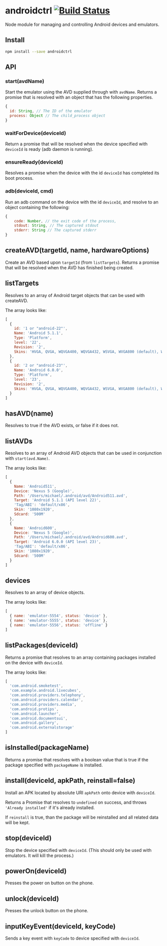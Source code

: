 # androidctrl [![Build Status](https://travis-ci.org/leahciMic/androidctrl.svg?branch=master)](https://travis-ci.org/leahciMic/androidctrl)

Node module for managing and controlling Android devices and emulators.

## Install

```sh
npm install --save androidctrl
```

## API

### start(avdName)

Start the emulator using the AVD supplied through with `avdName`. Returns a
promise that is resolved with an object that has the following properties.

```js
{
  id: String, // The ID of the emulator
  process: Object // The child_process object
}
```

### waitForDevice(deviceId)

Return a promise that will be resolved when the device specified with `deviceId`
is ready (adb daemon is running).

### ensureReady(deviceId)

Resolves a promise when the device with the id `deviceId` has completed its
boot process.

### adb(deviceId, cmd)

Run an adb command on the device with the id `deviceId`, and resolve to an
object containing the following:

```js
{
    code: Number, // the exit code of the process,
    stdout: String, // The captured stdout
    stderr: String // The captured stderr
}
```

## createAVD(targetId, name, hardwareOptions)

Create an AVD based upon `targetId` (from `listTargets`). Returns a promise
that will be resolved when the AVD has finished being created.

## listTargets

Resolves to an array of Android target objects that can be used with createAVD.

The array looks like:
```js
[
  {
    id: '1 or "android-22"',
    Name: 'Android 5.1.1',
    Type: 'Platform',
    level: '22',
    Revision: '2',
    Skins: 'HVGA, QVGA, WQVGA400, WQVGA432, WSVGA, WVGA800 (default), WVGA854, WXGA720, WXGA800, WXGA800-7in'
  },
  {
    id: '2 or "android-23"',
    Name: 'Android 6.0.0',
    Type: 'Platform',
    level: '23',
    Revision: '2',
    Skins: 'HVGA, QVGA, WQVGA400, WQVGA432, WSVGA, WVGA800 (default), WVGA854, WXGA720, WXGA800, WXGA800-7in'
  }
]
```

## hasAVD(name)

Resolves to true if the AVD exists, or false if it does not.

## listAVDs

Resolves to an array of Android AVD objects that can be used in conjunction
with `start(avd.Name)`.

The array looks like:
```js
[
  {
    Name: 'Android511',
    Device: 'Nexus 5 (Google)',
    Path: '/Users/michael/.android/avd/Android511.avd',
    Target: 'Android 5.1.1 (API level 22)',
    'Tag/ABI': 'default/x86',
    Skin: '1080x1920',
    Sdcard: '500M'
  },
  {
    Name: 'Android600',
    Device: 'Nexus 5 (Google)',
    Path: '/Users/michael/.android/avd/Android600.avd',
    Target: 'Android 6.0.0 (API level 23)',
    'Tag/ABI': 'default/x86',
    Skin: '1080x1920',
    Sdcard: '500M'
  }
]
```

## devices

Resolves to an array of device objects.

The array looks like:
```js
[
  { name: 'emulator-5554', status: 'device' },
  { name: 'emulator-5555', status: 'device' },
  { name: 'emulator-5556', status: 'offline' }
]
```

## listPackages(deviceId)

Returns a promise that resolves to an array containing packages installed on
the device with `deviceId`.

The array looks like:
```js
[
  'com.android.smoketest',
  'com.example.android.livecubes',
  'com.android.providers.telephony',
  'com.android.providers.calendar',
  'com.android.providers.media',
  'com.android.protips',
  'com.android.launcher',
  'com.android.documentsui',
  'com.android.gallery',
  'com.android.externalstorage'
]
```

## isInstalled(packageName)

Returns a promise that resolves with a boolean value that is true if the package
specified with `packageName` is installed.

## install(deviceId, apkPath, reinstall=false)

Install an APK located by absolute URI `apkPath` onto device with `deviceId`.

Returns a Promise that resolves to `undefined` on success, and throws
`'Already installed'` if it's already installed.

If `reinstall` is true, than the package will be reinstalled and all related
data will be kept.

## stop(deviceId)

Stop the device specified with `deviceId`. (This should only be used with
  emulators. It will kill the process.)

## powerOn(deviceId)

Presses the power on button on the phone.

## unlock(deviceId)

Presses the unlock button on the phone.

## inputKeyEvent(deviceId, keyCode)

Sends a key event with `keyCode` to device specified with `deviceId`.
